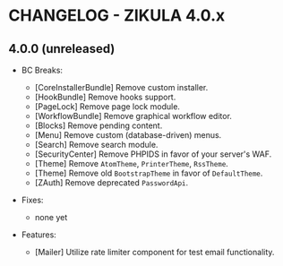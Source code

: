 # CHANGELOG - ZIKULA 4.0.x

## 4.0.0 (unreleased)

- BC Breaks:
  - [CoreInstallerBundle] Remove custom installer.
  - [HookBundle] Remove hooks support.
  - [PageLock] Remove page lock module.
  - [WorkflowBundle] Remove graphical workflow editor.
  - [Blocks] Remove pending content.
  - [Menu] Remove custom (database-driven) menus.
  - [Search] Remove search module.
  - [SecurityCenter] Remove PHPIDS in favor of your server's WAF.
  - [Theme] Remove `AtomTheme`, `PrinterTheme`, `RssTheme`.
  - [Theme] Remove old `BootstrapTheme` in favor of `DefaultTheme`.
  - [ZAuth] Remove deprecated `PasswordApi`.

- Fixes:
  - none yet

- Features:
  - [Mailer] Utilize rate limiter component for test email functionality.
